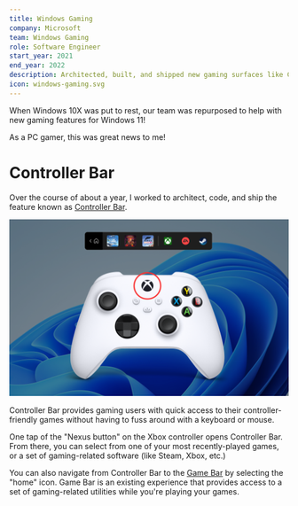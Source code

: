 ```yaml
---
title: Windows Gaming
company: Microsoft
team: Windows Gaming
role: Software Engineer
start_year: 2021
end_year: 2022
description: Architected, built, and shipped new gaming surfaces like Controller Bar for Windows 11!
icon: windows-gaming.svg
---
```


When Windows 10X was put to rest, our team was repurposed to help with new gaming features
for Windows 11!

As a PC gamer, this was great news to me!

# Controller Bar

Over the course of about a year, I worked to architect, code, and ship the feature known as
[Controller Bar](https://blogs.windows.com/windows-insider/2022/05/05/windows-insiders-can-now-try-out-an-early-preview-of-controller-bar/).

![Controller Bar](/assets/images/work/2021-gaming-controller-bar.png)

Controller Bar provides gaming users with quick access to their controller-friendly games
without having to fuss around with a keyboard or mouse.

One tap of the "Nexus button" on the Xbox controller opens Controller Bar. From there,
you can select from one of your most recently-played games, or a set of gaming-related
software (like Steam, Xbox, etc.)

You can also navigate from Controller Bar to the
[Game Bar](https://apps.microsoft.com/store/detail/xbox-game-bar/9NZKPSTSNW4P)
by selecting the "home" icon. Game Bar is an existing experience that provides access
to a set of gaming-related utilities while you're playing your games.